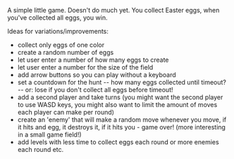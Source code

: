 A simple little game.
Doesn't do much yet.
You collect Easter eggs, when you've collected all eggs, you win.


Ideas for variations/improvements: 

- collect only eggs of one color
- create a random number of eggs
- let user enter a number of how many eggs to create 
- let user enter a number for the size of the field
- add arrow buttons so you can play without a keyboard
- set a countdown for the hunt
-- how many eggs collected until timeout?
-- or: lose if you don't collect all eggs before timeout!
- add a second player and take turns (you might want the second player to use WASD keys, you might also want to limit the amount of moves each player can make per round)
- create an 'enemy' that will make a random move whenever you move, if it hits and egg, it destroys it, if it hits you - game over! (more interesting in a small game field!)
- add levels with less time to collect eggs each round or more enemies each round etc.
